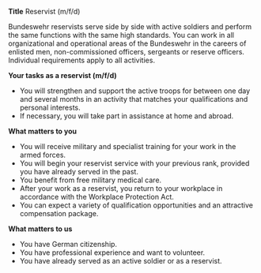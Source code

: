 **Title**
Reservist (m/f/d)

Bundeswehr reservists serve side by side with active soldiers and perform the same functions with the same high standards. You can work in all organizational and operational areas of the Bundeswehr in the careers of enlisted men, non-commissioned officers, sergeants or reserve officers. Individual requirements apply to all activities.

**Your tasks as a reservist (m/f/d)**

-	You will strengthen and support the active troops for between one day and several months in an activity that matches your qualifications and personal interests.
-	If necessary, you will take part in assistance at home and abroad.

**What matters to you**

-	You will receive military and specialist training for your work in the armed forces.
-	You will begin your reservist service with your previous rank, provided you have already served in the past.
-	You benefit from free military medical care.
-	After your work as a reservist, you return to your workplace in accordance with the Workplace Protection Act.
-	You can expect a variety of qualification opportunities and an attractive compensation package.

**What matters to us**

-	You have German citizenship.
-	You have professional experience and want to volunteer.
-	You have already served as an active soldier or as a reservist.
